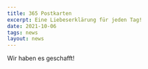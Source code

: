 ```yaml
---
title: 365 Postkarten
excerpt: Eine Liebeserklärung für jeden Tag!
date: 2021-10-06
tags: news
layout: news
---
```


Wir haben es geschafft!
